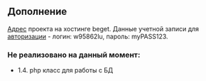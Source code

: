## Дополнение
[Адрес](http://w95862lu.beget.tech) проекта на хостинге beget.
Данные учетной записи для [авторизации](https://cp.beget.com/login?next=/fm) - логин: w95862lu, пароль: myPASS123.
### Не реализовано на данный момент:
- 1.4. php класс для работы с БД


